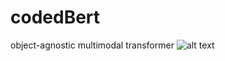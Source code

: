 # codedBert
object-agnostic multimodal transformer
![alt text](https://github.com/manuelladron/codedBert/visualizations/objectagnostic_bert_manuelr.gif "Multimodal Attention Visualization")
